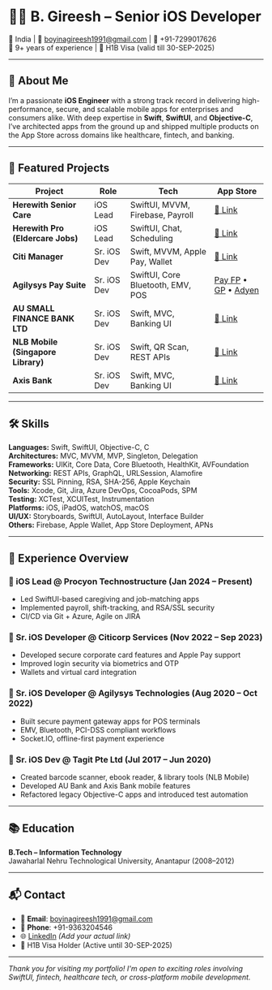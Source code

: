 # 👨‍💻 B. Gireesh – Senior iOS Developer

📍 India | 📧 boyinagireesh1991@gmail.com | 📱 +91-7299017626  
🎯 9+ years of experience | 💼 H1B Visa (valid till 30-SEP-2025)

---

## 🧭 About Me

I’m a passionate **iOS Engineer** with a strong track record in delivering high-performance, secure, and scalable mobile apps for enterprises and consumers alike. With deep expertise in **Swift**, **SwiftUI**, and **Objective-C**, I’ve architected apps from the ground up and shipped multiple products on the App Store across domains like healthcare, fintech, and banking.

---

## 🚀 Featured Projects

| Project | Role | Tech | App Store |
|--------|------|------|-----------|
| **Herewith Senior Care** | iOS Lead | SwiftUI, MVVM, Firebase, Payroll | [🔗 Link](https://apps.apple.com/us/app/herewith-senior-care-at-home/id1629912951) |
| **Herewith Pro (Eldercare Jobs)** | iOS Lead | SwiftUI, Chat, Scheduling | [🔗 Link](https://apps.apple.com/us/app/herewith-pro-jobs-in-eldercare/id1629914138) |
| **Citi Manager** | Sr. iOS Dev | Swift, MVVM, Apple Pay, Wallet | [🔗 Link](https://apps.apple.com/us/app/citimanager/id472285428) |
| **Agilysys Pay Suite** | Sr. iOS Dev | SwiftUI, Core Bluetooth, EMV, POS | [Pay FP](https://apps.apple.com/gb/app/agilysys-pay-fp/id1539502451) • [GP](https://apps.apple.com/us/app/agilysys-pay-gp/id1548470783) • [Adyen](https://apps.apple.com/in/app/agilysys-pay-adyen/id1571504383) |
| **AU SMALL FINANCE BANK LTD** | Sr. iOS Dev | Swift, MVC, Banking UI | [🔗 Link](https://apps.apple.com/in/app/au-0101-banking-app-billpay/id1532869687) |
| **NLB Mobile (Singapore Library)** | Sr. iOS Dev | Swift, QR Scan, REST APIs | [🔗 Link](https://apps.apple.com/sg/app/nlb-mobile/id1147053983) |
| **Axis Bank** | Sr. iOS Dev | Swift, MVC, Banking UI | [🔗 Link](https://itunes.apple.com/in/app/axis-bank-mobile-banking/id699582556?mt=8) |

---

## 🛠 Skills

**Languages:** Swift, SwiftUI, Objective-C, C  
**Architectures:** MVC, MVVM, MVP, Singleton, Delegation  
**Frameworks:** UIKit, Core Data, Core Bluetooth, HealthKit, AVFoundation  
**Networking:** REST APIs, GraphQL, URLSession, Alamofire  
**Security:** SSL Pinning, RSA, SHA-256, Apple Keychain  
**Tools:** Xcode, Git, Jira, Azure DevOps, CocoaPods, SPM  
**Testing:** XCTest, XCUITest, Instrumentation  
**Platforms:** iOS, iPadOS, watchOS, macOS  
**UI/UX:** Storyboards, SwiftUI, AutoLayout, Interface Builder  
**Others:** Firebase, Apple Wallet, App Store Deployment, APNs

---

## 🏢 Experience Overview

### 🔹 iOS Lead @ Procyon Technostructure (Jan 2024 – Present)
- Led SwiftUI-based caregiving and job-matching apps
- Implemented payroll, shift-tracking, and RSA/SSL security
- CI/CD via Git + Azure, Agile on JIRA

### 🔹 Sr. iOS Developer @ Citicorp Services (Nov 2022 – Sep 2023)
- Developed secure corporate card features and Apple Pay support
- Improved login security via biometrics and OTP
- Wallets and virtual card integration

### 🔹 Sr. iOS Developer @ Agilysys Technologies (Aug 2020 – Oct 2022)
- Built secure payment gateway apps for POS terminals
- EMV, Bluetooth, PCI-DSS compliant workflows
- Socket.IO, offline-first payment experience

### 🔹 Sr. iOS Dev @ Tagit Pte Ltd (Jul 2017 – Jun 2020)
- Created barcode scanner, ebook reader, & library tools (NLB Mobile)
- Developed AU Bank and Axis Bank mobile features
- Refactored legacy Objective-C apps and introduced test automation

---

## 📚 Education

**B.Tech – Information Technology**  
Jawaharlal Nehru Technological University, Anantapur (2008–2012)

---

## 📬 Contact

- 📧 **Email**: boyinagireesh1991@gmail.com  
- 📱 **Phone**: +91-9363204546  
- 🌐 [LinkedIn](#) *(Add your actual link)*  
- 💼 H1B Visa Holder (Active until 30-SEP-2025)

---

_Thank you for visiting my portfolio! I'm open to exciting roles involving SwiftUI, fintech, healthcare tech, or cross-platform mobile development._

